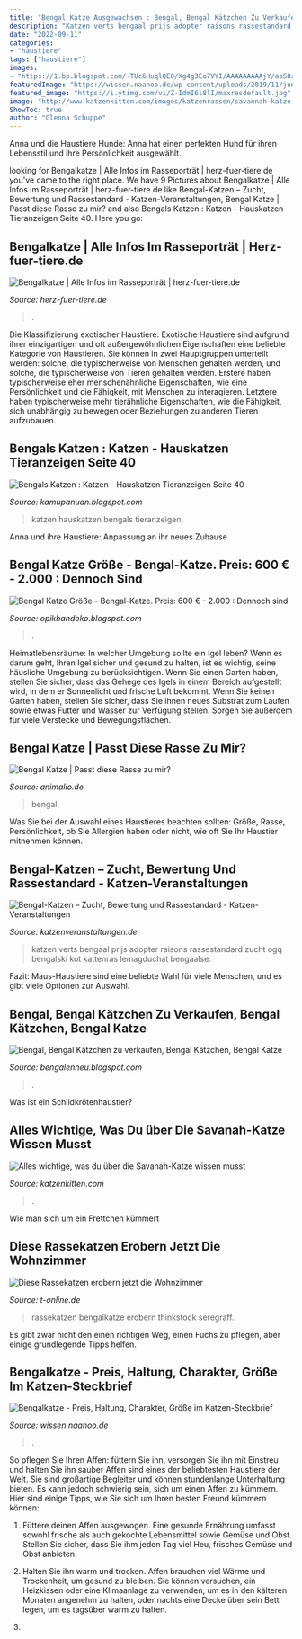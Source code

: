 ```yaml
---
title: "Bengal Katze Ausgewachsen : Bengal, Bengal Kätzchen Zu Verkaufen, Bengal Kätzchen, Bengal Katze"
description: "Katzen verts bengaal prijs adopter raisons rassestandard zucht ogq bengalski kot kattenras lemagduchat bengaalse"
date: "2022-09-11"
categories:
- "haustiere"
tags: ["haustiere"]
images:
- "https://1.bp.blogspot.com/-TUc6HuqlQE8/Xg4g3Eo7VYI/AAAAAAAAAjY/aoS8zRzGAU02ee1k6SRqfLI1Q9LO_PtMQCLcBGAsYHQ/s1600/ben%2B7.jpg"
featuredImage: "https://wissen.naanoo.de/wp-content/uploads/2019/11/junge-bengalkatze-traeumt-bs-315819157-581x400.jpg"
featured_image: "https://i.ytimg.com/vi/Z-IdmI6l8lI/maxresdefault.jpg"
image: "http://www.katzenkitten.com/images/katzenrassen/savannah-katze-shetani-f1-maedchen.jpg"
ShowToc: true
author: "Glenna Schuppe"
---
```



Anna und die Haustiere Hunde: Anna hat einen perfekten Hund für ihren Lebensstil und ihre Persönlichkeit ausgewählt.

	

		
looking for Bengalkatze | Alle Infos im Rasseporträt | herz-fuer-tiere.de you've came to the right place. We have 9 Pictures about Bengalkatze | Alle Infos im Rasseporträt | herz-fuer-tiere.de like Bengal-Katzen – Zucht, Bewertung und Rassestandard - Katzen-Veranstaltungen, Bengal Katze | Passt diese Rasse zu mir? and also Bengals Katzen : Katzen - Hauskatzen Tieranzeigen Seite 40. Here you go:
		
    
## Bengalkatze | Alle Infos Im Rasseporträt | Herz-fuer-tiere.de

<img loading=lazy src="https://images.herz-fuer-tiere.de/images/_aliases/1440w/6/2/6/7/247626-1-de-DE/Bengalkatze_Inline5.jpg" onerror="this.onerror=null;this.src='https://tse1.mm.bing.net/th?id=OIP.05XCxKJgsfFqyMiYp7dw6gHaE8&amp;pid=15.1';" alt="Bengalkatze | Alle Infos im Rasseporträt | herz-fuer-tiere.de">

_Source: herz-fuer-tiere.de_

>. 

	

Die Klassifizierung exotischer Haustiere:
Exotische Haustiere sind aufgrund ihrer einzigartigen und oft außergewöhnlichen Eigenschaften eine beliebte Kategorie von Haustieren. Sie können in zwei Hauptgruppen unterteilt werden: solche, die typischerweise von Menschen gehalten werden, und solche, die typischerweise von Tieren gehalten werden. Erstere haben typischerweise eher menschenähnliche Eigenschaften, wie eine Persönlichkeit und die Fähigkeit, mit Menschen zu interagieren. Letztere haben typischerweise mehr tierähnliche Eigenschaften, wie die Fähigkeit, sich unabhängig zu bewegen oder Beziehungen zu anderen Tieren aufzubauen.

    
## Bengals Katzen : Katzen - Hauskatzen Tieranzeigen Seite 40

<img loading=lazy src="https://i.ytimg.com/vi/Z-IdmI6l8lI/maxresdefault.jpg" onerror="this.onerror=null;this.src='https://tse3.mm.bing.net/th?id=OIP.hOirbvJSFKOKVVKb154cggHaEK&amp;pid=15.1';" alt="Bengals Katzen : Katzen - Hauskatzen Tieranzeigen Seite 40">

_Source: kamupanuan.blogspot.com_

>katzen hauskatzen bengals tieranzeigen. 

	

Anna und ihre Haustiere: Anpassung an ihr neues Zuhause

    
## Bengal Katze Größe - Bengal-Katze. Preis: 600 € - 2.000 : Dennoch Sind

<img loading=lazy src="https://i1.wp.com/www.mascotarios.org/wp-content/uploads/2011/07/Bengala-2.jpg" onerror="this.onerror=null;this.src='https://tse2.mm.bing.net/th?id=OIP.HgAGKkEmQudRa6SNH4Z4xwHaGj&amp;pid=15.1';" alt="Bengal Katze Größe - Bengal-Katze. Preis: 600 € - 2.000 : Dennoch sind">

_Source: opikhandoko.blogspot.com_

>. 

	

Heimatlebensräume: In welcher Umgebung sollte ein Igel leben?
Wenn es darum geht, Ihren Igel sicher und gesund zu halten, ist es wichtig, seine häusliche Umgebung zu berücksichtigen. Wenn Sie einen Garten haben, stellen Sie sicher, dass das Gehege des Igels in einem Bereich aufgestellt wird, in dem er Sonnenlicht und frische Luft bekommt. Wenn Sie keinen Garten haben, stellen Sie sicher, dass Sie ihnen neues Substrat zum Laufen sowie etwas Futter und Wasser zur Verfügung stellen. Sorgen Sie außerdem für viele Verstecke und Bewegungsflächen.

    
## Bengal Katze | Passt Diese Rasse Zu Mir?

<img loading=lazy src="https://www.animalio.de/wp-content/uploads/2019/11/bengal_cate.jpg" onerror="this.onerror=null;this.src='https://tse3.mm.bing.net/th?id=OIP.0qw-zACSiS0bJz3B0vvxPQHaE7&amp;pid=15.1';" alt="Bengal Katze | Passt diese Rasse zu mir?">

_Source: animalio.de_

>bengal. 

	

Was Sie bei der Auswahl eines Haustieres beachten sollten: Größe, Rasse, Persönlichkeit, ob Sie Allergien haben oder nicht, wie oft Sie Ihr Haustier mitnehmen können.

    
## Bengal-Katzen – Zucht, Bewertung Und Rassestandard - Katzen-Veranstaltungen

<img loading=lazy src="https://katzenveranstaltungen.de/wp-content/uploads/2017/10/Bengal-Katze.jpg" onerror="this.onerror=null;this.src='https://tse2.mm.bing.net/th?id=OIP.wnxqzqPfw0JHoD5wOy4NgwHaE7&amp;pid=15.1';" alt="Bengal-Katzen – Zucht, Bewertung und Rassestandard - Katzen-Veranstaltungen">

_Source: katzenveranstaltungen.de_

>katzen verts bengaal prijs adopter raisons rassestandard zucht ogq bengalski kot kattenras lemagduchat bengaalse. 

	

Fazit: Maus-Haustiere sind eine beliebte Wahl für viele Menschen, und es gibt viele Optionen zur Auswahl.

    
## Bengal, Bengal Kätzchen Zu Verkaufen, Bengal Kätzchen, Bengal Katze

<img loading=lazy src="https://1.bp.blogspot.com/-TUc6HuqlQE8/Xg4g3Eo7VYI/AAAAAAAAAjY/aoS8zRzGAU02ee1k6SRqfLI1Q9LO_PtMQCLcBGAsYHQ/s1600/ben%2B7.jpg" onerror="this.onerror=null;this.src='https://tse4.mm.bing.net/th?id=OIP.sv81g1APOYwDjK0PqjVuCQHaHa&amp;pid=15.1';" alt="Bengal, Bengal Kätzchen zu verkaufen, Bengal Kätzchen, Bengal Katze">

_Source: bengalenneu.blogspot.com_

>. 

	

Was ist ein Schildkrötenhaustier?

    
## Alles Wichtige, Was Du über Die Savanah-Katze Wissen Musst

<img loading=lazy src="http://www.katzenkitten.com/images/katzenrassen/savannah-katze-shetani-f1-maedchen.jpg" onerror="this.onerror=null;this.src='https://tse4.mm.bing.net/th?id=OIP.KPXvH0DY_oBE9OmWo0obwAHaEJ&amp;pid=15.1';" alt="Alles wichtige, was du über die Savanah-Katze wissen musst">

_Source: katzenkitten.com_

>. 

	

Wie man sich um ein Frettchen kümmert

    
## Diese Rassekatzen Erobern Jetzt Die Wohnzimmer

<img loading=lazy src="https://bilder.t-online.de/b/81/10/61/18/id_81106118/610/tid_da/eine-bengalkatze-im-garten.jpg" onerror="this.onerror=null;this.src='https://tse3.mm.bing.net/th?id=OIP.W_Db_eIsUOefamBvYivoXgHaEJ&amp;pid=15.1';" alt="Diese Rassekatzen erobern jetzt die Wohnzimmer">

_Source: t-online.de_

>rassekatzen bengalkatze erobern thinkstock seregraff. 

	

Es gibt zwar nicht den einen richtigen Weg, einen Fuchs zu pflegen, aber einige grundlegende Tipps helfen.

    
## Bengalkatze - Preis, Haltung, Charakter, Größe Im Katzen-Steckbrief

<img loading=lazy src="https://wissen.naanoo.de/wp-content/uploads/2019/11/junge-bengalkatze-traeumt-bs-315819157-581x400.jpg" onerror="this.onerror=null;this.src='https://tse1.mm.bing.net/th?id=OIP.rWVzukQt_oM7EC5YBXDz-AHaFG&amp;pid=15.1';" alt="Bengalkatze - Preis, Haltung, Charakter, Größe im Katzen-Steckbrief">

_Source: wissen.naanoo.de_

>. 

	

So pflegen Sie Ihren Affen: füttern Sie ihn, versorgen Sie ihn mit Einstreu und halten Sie ihn sauber
Affen sind eines der beliebtesten Haustiere der Welt. Sie sind großartige Begleiter und können stundenlange Unterhaltung bieten. Es kann jedoch schwierig sein, sich um einen Affen zu kümmern. Hier sind einige Tipps, wie Sie sich um Ihren besten Freund kümmern können:
1. Füttere deinen Affen ausgewogen. Eine gesunde Ernährung umfasst sowohl frische als auch gekochte Lebensmittel sowie Gemüse und Obst. Stellen Sie sicher, dass Sie ihm jeden Tag viel Heu, frisches Gemüse und Obst anbieten.

2. Halten Sie ihn warm und trocken. Affen brauchen viel Wärme und Trockenheit, um gesund zu bleiben. Sie können versuchen, ein Heizkissen oder eine Klimaanlage zu verwenden, um es in den kälteren Monaten angenehm zu halten, oder nachts eine Decke über sein Bett legen, um es tagsüber warm zu halten.

3.

